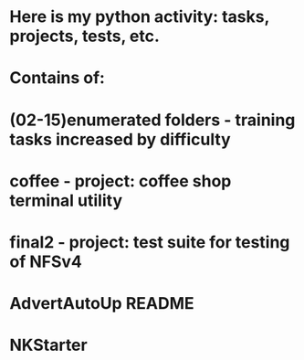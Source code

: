 # Here is my python activity: tasks, projects, tests, etc.
# Contains of:
#
# (02-15)enumerated folders - training tasks increased by difficulty
# coffee - project: coffee shop terminal utility
# final2 - project: test suite for testing of NFSv4
# AdvertAutoUp README
# NKStarter
